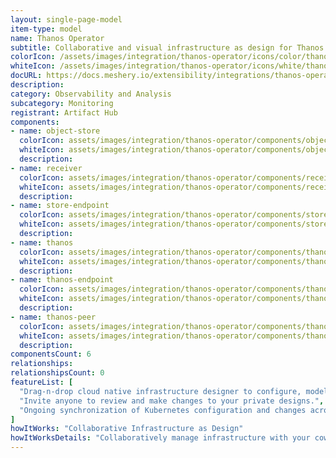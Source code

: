 ```yaml
---
layout: single-page-model
item-type: model
name: Thanos Operator
subtitle: Collaborative and visual infrastructure as design for Thanos Operator
colorIcon: /assets/images/integration/thanos-operator/icons/color/thanos-operator-color.svg
whiteIcon: /assets/images/integration/thanos-operator/icons/white/thanos-operator-white.svg
docURL: https://docs.meshery.io/extensibility/integrations/thanos-operator
description: 
category: Observability and Analysis
subcategory: Monitoring
registrant: Artifact Hub
components: 
- name: object-store
  colorIcon: assets/images/integration/thanos-operator/components/object-store/icons/color/object-store-color.svg
  whiteIcon: assets/images/integration/thanos-operator/components/object-store/icons/white/object-store-white.svg
  description: 
- name: receiver
  colorIcon: assets/images/integration/thanos-operator/components/receiver/icons/color/receiver-color.svg
  whiteIcon: assets/images/integration/thanos-operator/components/receiver/icons/white/receiver-white.svg
  description: 
- name: store-endpoint
  colorIcon: assets/images/integration/thanos-operator/components/store-endpoint/icons/color/store-endpoint-color.svg
  whiteIcon: assets/images/integration/thanos-operator/components/store-endpoint/icons/white/store-endpoint-white.svg
  description: 
- name: thanos
  colorIcon: assets/images/integration/thanos-operator/components/thanos/icons/color/thanos-color.svg
  whiteIcon: assets/images/integration/thanos-operator/components/thanos/icons/white/thanos-white.svg
  description: 
- name: thanos-endpoint
  colorIcon: assets/images/integration/thanos-operator/components/thanos-endpoint/icons/color/thanos-endpoint-color.svg
  whiteIcon: assets/images/integration/thanos-operator/components/thanos-endpoint/icons/white/thanos-endpoint-white.svg
  description: 
- name: thanos-peer
  colorIcon: assets/images/integration/thanos-operator/components/thanos-peer/icons/color/thanos-peer-color.svg
  whiteIcon: assets/images/integration/thanos-operator/components/thanos-peer/icons/white/thanos-peer-white.svg
  description: 
componentsCount: 6
relationships: 
relationshipsCount: 0
featureList: [
  "Drag-n-drop cloud native infrastructure designer to configure, model, and deploy your workloads.",
  "Invite anyone to review and make changes to your private designs.",
  "Ongoing synchronization of Kubernetes configuration and changes across any number of clusters."
]
howItWorks: "Collaborative Infrastructure as Design"
howItWorksDetails: "Collaboratively manage infrastructure with your coworkers synchronously sharing the same designs."
---
```

